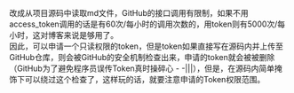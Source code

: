 
改成从项目源码中读取md文件，GitHub的接口调用有限制，如果不用access_token调用的话是有60次/每小时的调用次数的，用token则有5000次/每小时，这对博客来说是够用了。  
因此，可以申请一个只读权限的token，但是token如果直接写在源码内并上传至GitHub仓库，则会被GitHub的安全机制检查出来，申请的token就会被被删除（GitHub为了避免程序员误传Token真时操碎心 - -|||），但是，在源码内简单掩饰下可以绕过这个检查了，这样玩的话，就要注意申请的Token权限范围。
    